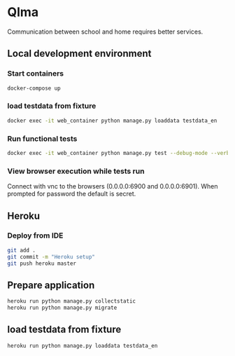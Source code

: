 # Qlma

Communication between school and home requires better services.

## Local development environment

### Start containers
```bash
docker-compose up
```

### load testdata from fixture
```bash
docker exec -it web_container python manage.py loaddata testdata_en
```

### Run functional tests
```bash
docker exec -it web_container python manage.py test --debug-mode --verbosity 2
```

### View browser execution while tests run
Connect with vnc to the browsers (0.0.0.0:6900 and 0.0.0.0:6901). 
When prompted for password the default is secret.

## Heroku

### Deploy from IDE
```bash
git add .
git commit -m "Heroku setup"
git push heroku master
```

## Prepare application
```bash
heroku run python manage.py collectstatic
heroku run python manage.py migrate
```

## load testdata from fixture
```bash
heroku run python manage.py loaddata testdata_en
```